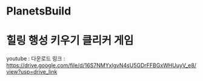 # PlanetsBuild
# 힐링 행성 키우기 클리커 게임
youtube :
다운로드 링크 : https://drive.google.com/file/d/16S7NMYxlgvN4sU5GDrFFBGxWHUuyV_e8/view?usp=drive_link
